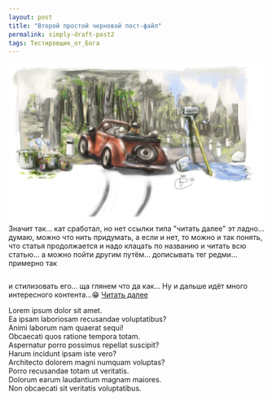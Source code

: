 ```yaml
---
layout: post
title: "Второй простой черновой пост-файл"
permalink: simply-draft-post2
tags: Тестировщик_от_Бога
---
```


![Кавказская пленица](./img/img_post/operaziya_bl_2.jpg)
Значит так... кат сработал, но нет ссылки типа "читать далее"
эт ладно... думаю, можно что нить придумать, а если и нет, то можно и так понять, что статья продолжается и надо клацать по названию и читать всю статью...
а можно пойти другим путём... дописывать тег редми... примерно так <pre><code><div class="read__more"></div></code></pre> и стилизовать его... ща глянем что да как...
Ну и дальше идёт много интересного контента...:grin:
<a class="read__more" href="two-simply-draft-post.md">Читать далее</a>


<div>
    <div>Lorem ipsum dolor sit amet.</div>
    <div>Ea ipsam laboriosam recusandae voluptatibus?</div>
    <div>Animi laborum nam quaerat sequi!</div>
    <div>Obcaecati quos ratione tempora totam.</div>
    <div>Aspernatur porro possimus repellat suscipit?</div>
    <div>Harum incidunt ipsam iste vero?</div>
    <div>Architecto dolorem magni numquam voluptas?</div>
    <div>Porro recusandae totam ut veritatis.</div>
    <div>Dolorum earum laudantium magnam maiores.</div>
    <div>Non obcaecati sit veritatis voluptatibus.</div>
</div>